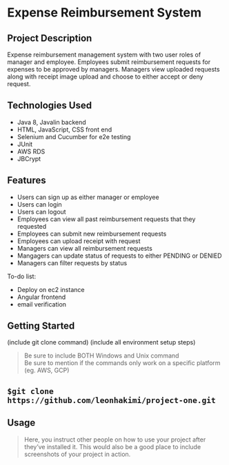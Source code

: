 # Expense Reimbursement System

## Project Description

Expense reimbursement management system with two user roles of manager and employee. Employees submit reimbursement requests for expenses to be approved by managers. Managers view uploaded requests along with receipt image upload and choose to either accept or deny request.

## Technologies Used

* Java 8, Javalin backend
* HTML, JavaScript, CSS front end
* Selenium and Cucumber for e2e testing
* JUnit
* AWS RDS 
* JBCrypt

## Features
* Users can sign up as either manager or employee
* Users can login
* Users can logout
* Employees can view all past reimbursement requests that they requested
* Employees can submit new reimbursement requests
* Employees can upload receipt with request
* Managers can view all reimbursement requests
* Mangagers can update status of requests to either PENDING or DENIED
* Managers can filter requests by status

To-do list:
* Deploy on ec2 instance
* Angular frontend
* email verification

## Getting Started
   
(include git clone command)
(include all environment setup steps)

> Be sure to include BOTH Windows and Unix command  
> Be sure to mention if the commands only work on a specific platform (eg. AWS, GCP)

`$git clone https://github.com/leonhakimi/project-one.git`
-  

## Usage

> Here, you instruct other people on how to use your project after they’ve installed it. This would also be a good place to include screenshots of your project in action.


